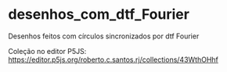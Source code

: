 # desenhos_com_dtf_Fourier
Desenhos feitos com círculos sincronizados por dtf Fourier

Coleção no editor P5JS:
https://editor.p5js.org/roberto.c.santos.rj/collections/43WthOHhf



